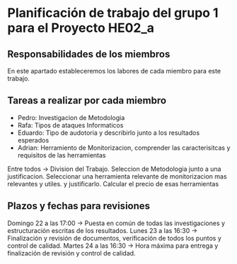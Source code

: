 # Planificación de trabajo del grupo 1 para el Proyecto HE02_a

## Responsabilidades de los miembros
En este apartado estableceremos los labores de cada miembro para este trabajo.


## Tareas a realizar por cada miembro
- Pedro: Investigacion de Metodologia
- Rafa: Tipos de ataques Informaticos
- Eduardo: Tipo de audotoria y describirlo junto a los resultados esperados
- Adrian: Herramiento de Monitorizacion, comprender las caracterisitcas y requisitos de las herramientas

Entre todos -> Division del Trabajo. Seleccion de Metodologia junto a una justificacion. Seleccionar una herramienta relevante de monitorizacion mas relevantes y utiles. y justificarlo. Calcular el precio de esas herramientas

## Plazos y fechas para revisiones

Domingo 22 a las 17:00 -> Puesta en común de todas las investigaciones y estructuración escritas de los resultados.
Lunes 23 a las 16:30 -> Finalización y revisión de documentos, verificación de todos los puntos y control de calidad.
Martes 24 a las 16:30 -> Hora máxima para entrega y finalización de revisión y control de calidad.
